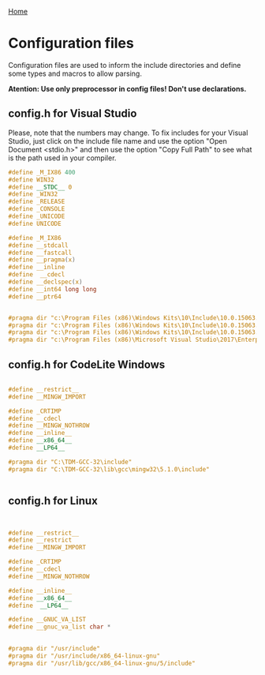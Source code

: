 
 [Home](README.md)
 
 
# Configuration files

Configuration files are used to inform the include directories and define some types and macros to allow parsing.

**Atention: Use only preprocessor in config files! Don't use declarations.**

## config.h for Visual Studio

Please, note that the numbers may change. 
To fix includes for your Visual Studio, just click on the include file name and use the option "Open Document <stdio.h>" and then
use the option "Copy Full Path"  to see what is the path used in your compiler.


```c
#define _M_IX86 400
#define WIN32
#define __STDC__ 0
#define _WIN32
#define _RELEASE
#define _CONSOLE
#define _UNICODE
#define UNICODE

#define _M_IX86
#define __stdcall
#define __fastcall
#define __pragma(x)  
#define __inline  
#define  __cdecl  
#define __declspec(x)          
#define __int64 long long
#define __ptr64


#pragma dir "c:\Program Files (x86)\Windows Kits\10\Include\10.0.15063.0\shared"
#pragma dir "c:\Program Files (x86)\Windows Kits\10\Include\10.0.15063.0\um"
#pragma dir "c:\Program Files (x86)\Windows Kits\10\Include\10.0.15063.0\ucrt" 
#pragma dir "c:\Program Files (x86)\Microsoft Visual Studio\2017\Enterprise\VC\Tools\MSVC\14.10.25017\include"

```


## config.h for CodeLite Windows

```c

#define __restrict__
#define __MINGW_IMPORT 

#define _CRTIMP 
#define __cdecl  
#define __MINGW_NOTHROW 
#define __inline__
#define __x86_64__ 
#define __LP64__

#pragma dir "C:\TDM-GCC-32\include"
#pragma dir "C:\TDM-GCC-32\lib\gcc\mingw32\5.1.0\include"



```

## config.h for Linux

```c


#define __restrict__
#define __restrict
#define __MINGW_IMPORT 

#define _CRTIMP 
#define __cdecl  
#define __MINGW_NOTHROW 

#define __inline__
#define __x86_64__ 
#define  __LP64__

#define __GNUC_VA_LIST
#define __gnuc_va_list char *
        

#pragma dir "/usr/include"
#pragma dir "/usr/include/x86_64-linux-gnu"
#pragma dir "/usr/lib/gcc/x86_64-linux-gnu/5/include"


```


